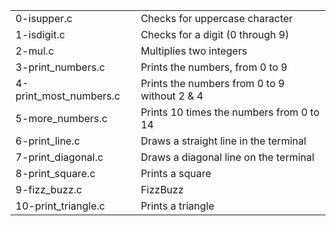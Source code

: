 <table>
<tr>
	<td>0-isupper.c</td>
	<td>Checks for uppercase character</td>
</tr>
<tr>
	<td>1-isdigit.c</td>
	<td>Checks for a digit (0 through 9)</td>
</tr>
<tr>
	<td>2-mul.c</td>
	<td>Multiplies two integers</td>
</tr>
<tr>
	<td>3-print_numbers.c</td>
	<td>Prints the numbers, from 0 to 9</td>
</tr>
<tr>
	<td>4-print_most_numbers.c</td>
	<td>Prints the numbers from 0 to 9 without 2 & 4</td>
</tr>
<tr>
	<td>5-more_numbers.c</td>
	<td>Prints 10 times the numbers from 0 to 14</td>
</tr>
<tr>
	<td>6-print_line.c</td>
	<td>Draws a straight line in the terminal</td>
</tr>
<tr>
	<td>7-print_diagonal.c</td>
	<td>Draws a diagonal line on the terminal</td>
</tr>
<tr>
	<td>8-print_square.c</td>
	<td>Prints a square</td>
</tr>
<tr>
	<td>9-fizz_buzz.c</td>
	<td>FizzBuzz</td>
</tr>
<tr>
	<td>10-print_triangle.c</td>
	<td>Prints a triangle</td>
</tr>
</table>
